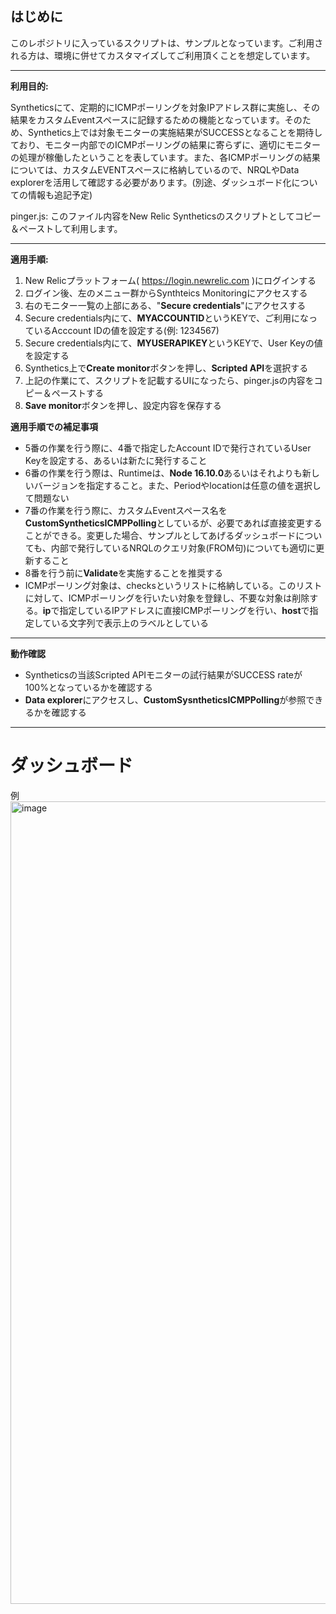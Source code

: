 ## はじめに ##
このレポジトリに入っているスクリプトは、サンプルとなっています。ご利用される方は、環境に併せてカスタマイズしてご利用頂くことを想定しています。

---
**利用目的:**

Syntheticsにて、定期的にICMPポーリングを対象IPアドレス群に実施し、その結果をカスタムEventスペースに記録するための機能となっています。そのため、Synthetics上では対象モニターの実施結果がSUCCESSとなることを期待しており、モニター内部でのICMPポーリングの結果に寄らずに、適切にモニターの処理が稼働したということを表しています。また、各ICMPポーリングの結果については、カスタムEVENTスペースに格納しているので、NRQLやData explorerを活用して確認する必要があります。(別途、ダッシュボード化についての情報も追記予定)

pinger.js: 
このファイル内容をNew Relic Syntheticsのスクリプトとしてコピー＆ペーストして利用します。

---
**適用手順:**
1. New Relicプラットフォーム( https://login.newrelic.com )にログインする
2. ログイン後、左のメニュー群からSynthteics Monitoringにアクセスする
3. 右のモニター一覧の上部にある、"**Secure credentials**"にアクセスする
4. Secure credentials内にて、**MYACCOUNTID**というKEYで、ご利用になっているAcccount IDの値を設定する(例: 1234567)
5. Secure credentials内にて、**MYUSERAPIKEY**というKEYで、User Keyの値を設定する
6. Synthetics上で**Create monitor**ボタンを押し、**Scripted API**を選択する
7. 上記の作業にて、スクリプトを記載するUIになったら、pinger.jsの内容をコピー＆ペーストする
8. **Save monitor**ボタンを押し、設定内容を保存する

**適用手順での補足事項**
- 5番の作業を行う際に、4番で指定したAccount IDで発行されているUser Keyを設定する、あるいは新たに発行すること
- 6番の作業を行う際は、Runtimeは、**Node 16.10.0**あるいはそれよりも新しいバージョンを指定すること。また、Periodやlocationは任意の値を選択して問題ない
- 7番の作業を行う際に、カスタムEventスペース名を**CustomSyntheticsICMPPolling**としているが、必要であれば直接変更することができる。変更した場合、サンプルとしてあげるダッシュボードについても、内部で発行しているNRQLのクエリ対象(FROM句)についても適切に更新すること
- 8番を行う前に**Validate**を実施することを推奨する
- ICMPポーリング対象は、checksというリストに格納している。このリストに対して、ICMPポーリングを行いたい対象を登録し、不要な対象は削除する。**ip**で指定しているIPアドレスに直接ICMPポーリングを行い、**host**で指定している文字列で表示上のラベルとしている

---
**動作確認**
- Syntheticsの当該Scripted APIモニターの試行結果がSUCCESS rateが100%となっているかを確認する
- **Data explorer**にアクセスし、**CustomSysntheticsICMPPolling**が参照できるかを確認する

---
# ダッシュボード #
例
<img width="1284" alt="image" src="https://github.com/khara-NewRelic/syntheticsICMPPinger/assets/92971754/ae35e188-a563-4bc5-8e07-1b068801fd93">

